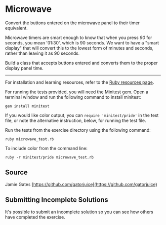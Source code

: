 # Microwave

Convert the buttons entered on the microwave panel to their timer equivalent.

Microwave timers are smart enough to know that when you press _90_ for seconds, you mean '01:30', which is 90 seconds.  We want to have a "smart display" that will convert this to the lowest form of minutes and seconds, rather than leaving it as 90 seconds.

Build a class that accepts buttons entered and converts them to the proper display panel time.

* * * *

For installation and learning resources, refer to the
[Ruby resources page](http://exercism.io/languages/ruby/resources).

For running the tests provided, you will need the Minitest gem. Open a
terminal window and run the following command to install minitest:

    gem install minitest

If you would like color output, you can `require 'minitest/pride'` in
the test file, or note the alternative instruction, below, for running
the test file.

Run the tests from the exercise directory using the following command:

    ruby microwave_test.rb

To include color from the command line:

    ruby -r minitest/pride microwave_test.rb


## Source

Jamie Gates [https://github.com/gatorjuice](https://github.com/gatorjuice)

## Submitting Incomplete Solutions
It's possible to submit an incomplete solution so you can see how others have completed the exercise.
